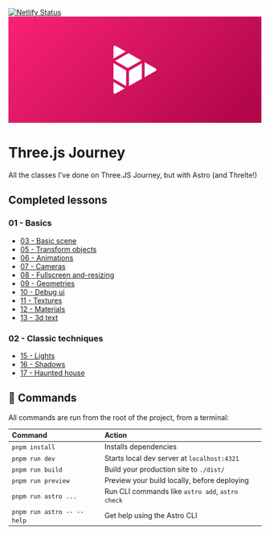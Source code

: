 
[![Netlify Status](https://api.netlify.com/api/v1/badges/a8ea1771-b61c-46bd-81d5-4baf212a2c4e/deploy-status)](https://app.netlify.com/sites/stirring-biscochitos-671765/deploys)
![Header](src/assets/header.png)

# Three.js Journey
All the classes I've done on Three.JS Journey, but with Astro (and Threlte!)

## Completed lessons
### 01 - Basics
 - [03 - Basic scene](https://threejs.hnrq.dev/01-basics/03-basic-scene)
 - [05 - Transform objects](https://threejs.hnrq.dev/01-basics/05-transform-objects)
 - [06 - Animations](https://threejs.hnrq.dev/01-basics/06-animations)
 - [07 - Cameras](https://threejs.hnrq.dev/01-basics/07-cameras)
 - [08 - Fullscreen and-resizing](https://threejs.hnrq.dev/01-basics/08-fullscreen-and-resizing)
 - [09 - Geometries](https://threejs.hnrq.dev/01-basics/09-geometries)
 - [10 - Debug ui](https://threejs.hnrq.dev/01-basics/10-debug-ui)
 - [11 - Textures](https://threejs.hnrq.dev/01-basics/11-textures)
 - [12 - Materials](https://threejs.hnrq.dev/01-basics/12-materials)
 - [13 - 3d text](https://threejs.hnrq.dev/01-basics/13-3d-text)


### 02 - Classic techniques
 - [15 - Lights](https://threejs.hnrq.dev/02-classic-techniques/15-lights)
 - [16 - Shadows](https://threejs.hnrq.dev/02-classic-techniques/16-shadows)
 - [17 - Haunted house](https://threejs.hnrq.dev/02-classic-techniques/17-haunted-house)


## 🧞 Commands

All commands are run from the root of the project, from a terminal:

| Command                      | Action                                               |
| :--------------------------- | :--------------------------------------------------- |
| `pnpm install`             | Installs dependencies                                |
| `pnpm run dev`             | Starts local dev server at `localhost:4321`        |
| `pnpm run build`           | Build your production site to `./dist/`            |
| `pnpm run preview`         | Preview your build locally, before deploying         |
| `pnpm run astro ...`       | Run CLI commands like `astro add`, `astro check` |
| `pnpm run astro -- --help` | Get help using the Astro CLI                         |
